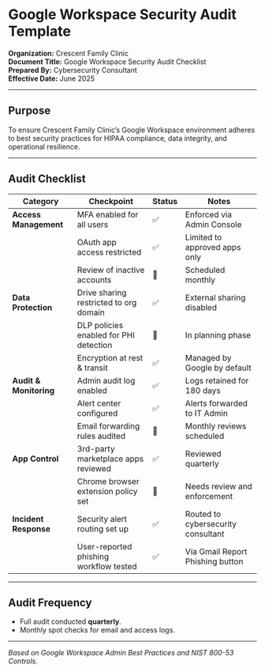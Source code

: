 # Google Workspace Security Audit Template
**Organization:** Crescent Family Clinic  
**Document Title:** Google Workspace Security Audit Checklist  
**Prepared By:** Cybersecurity Consultant  
**Effective Date:** June 2025  

---

## Purpose
To ensure Crescent Family Clinic’s Google Workspace environment adheres to best security practices for HIPAA compliance, data integrity, and operational resilience.

---

## Audit Checklist
| Category | Checkpoint | Status | Notes |
|----------|------------|--------|-------|
| **Access Management** | MFA enabled for all users | ✅ | Enforced via Admin Console |
| | OAuth app access restricted | ✅ | Limited to approved apps only |
| | Review of inactive accounts | 🔄 | Scheduled monthly |
| **Data Protection** | Drive sharing restricted to org domain | ✅ | External sharing disabled |
| | DLP policies enabled for PHI detection | 🔲 | In planning phase |
| | Encryption at rest & transit | ✅ | Managed by Google by default |
| **Audit & Monitoring** | Admin audit log enabled | ✅ | Logs retained for 180 days |
| | Alert center configured | ✅ | Alerts forwarded to IT Admin |
| | Email forwarding rules audited | 🔄 | Monthly reviews scheduled |
| **App Control** | 3rd-party marketplace apps reviewed | ✅ | Reviewed quarterly |
| | Chrome browser extension policy set | 🔲 | Needs review and enforcement |
| **Incident Response** | Security alert routing set up | ✅ | Routed to cybersecurity consultant |
| | User-reported phishing workflow tested | ✅ | Via Gmail Report Phishing button |

---

## Audit Frequency
- Full audit conducted **quarterly**.
- Monthly spot checks for email and access logs.

---

*Based on Google Workspace Admin Best Practices and NIST 800-53 Controls.*
